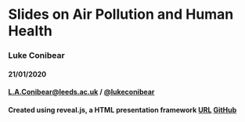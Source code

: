 # Slides on Air Pollution and Human Health
### Luke Conibear
#### 21/01/2020
#### L.A.Conibear@leeds.ac.uk / [@lukeconibear](https://twitter.com/lukeconibear)
#### Created using reveal.js, a HTML presentation framework [URL](https://revealjs.com) [GitHub](https://github.com/hakimel/reveal.js)
